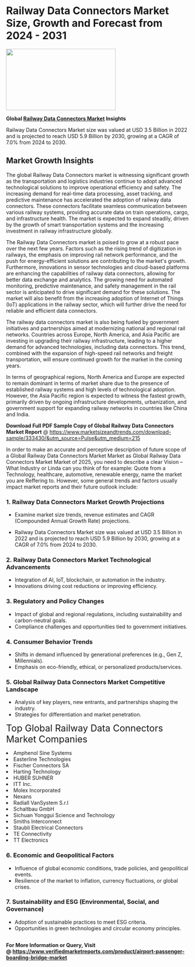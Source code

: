 <H1>Railway Data Connectors Market Size, Growth and Forecast from 2024 - 2031</H1><img class="aligncenter size-medium wp-image-584254" src="https://thirdeyenews.in/wp-content/uploads/2024/09/Global-Market-Research-300x168.jpeg" alt="" width="300" height="168" /><p><strong>Global&nbsp;<a href="https://www.marketsizeandtrends.com/download-sample/333430/&amp;utm_source=Pulse&amp;utm_medium=215">Railway Data Connectors Market</a> Insights</strong></p><p>Railway Data Connectors Market size was valued at USD 3.5 Billion in 2022 and is projected to reach USD 5.9 Billion by 2030, growing at a CAGR of 7.0% from 2024 to 2030.</p><p><h2>Market Growth Insights</h2> The global Railway Data Connectors market is witnessing significant growth as the transportation and logistics industries continue to adopt advanced technological solutions to improve operational efficiency and safety. The increasing demand for real-time data processing, asset tracking, and predictive maintenance has accelerated the adoption of railway data connectors. These connectors facilitate seamless communication between various railway systems, providing accurate data on train operations, cargo, and infrastructure health. The market is expected to expand steadily, driven by the growth of smart transportation systems and the increasing investment in railway infrastructure globally. <p>The Railway Data Connectors market is poised to grow at a robust pace over the next few years. Factors such as the rising trend of digitization in railways, the emphasis on improving rail network performance, and the push for energy-efficient solutions are contributing to the market's growth. Furthermore, innovations in sensor technologies and cloud-based platforms are enhancing the capabilities of railway data connectors, allowing for better data exchange and analytics. The growing need for automated monitoring, predictive maintenance, and safety management in the rail sector is anticipated to drive significant demand for these solutions. The market will also benefit from the increasing adoption of Internet of Things (IoT) applications in the railway sector, which will further drive the need for reliable and efficient data connectors.</p> <p>The railway data connectors market is also being fueled by government initiatives and partnerships aimed at modernizing national and regional rail networks. Countries across Europe, North America, and Asia Pacific are investing in upgrading their railway infrastructure, leading to a higher demand for advanced technologies, including data connectors. This trend, combined with the expansion of high-speed rail networks and freight transportation, will ensure continued growth for the market in the coming years.</p> <p>In terms of geographical regions, North America and Europe are expected to remain dominant in terms of market share due to the presence of established railway systems and high levels of technological adoption. However, the Asia Pacific region is expected to witness the fastest growth, primarily driven by ongoing infrastructure developments, urbanization, and government support for expanding railway networks in countries like China and India.</p> </p><p><span class=""><strong>Download Full PDF Sample Copy of Global Railway Data Connectors Market Report</strong> @ <a href="https://www.marketsizeandtrends.com/download-sample/333430/&amp;utm_source=Pulse&amp;utm_medium=215" target="_blank">https://www.marketsizeandtrends.com/download-sample/333430/&amp;utm_source=Pulse&amp;utm_medium=215</a></span></p><p>In order to make an accurate and perceptive description of future scope of a Global&nbsp;Railway Data Connectors Market Market as Global&nbsp;Railway Data Connectors Market Market of 2025, you need to describe a clear Vision &ndash; What Industry or Linda can you think of for example: Quote from a Technology, healthcare, automotive, renewable energy, name the market you are Reffering to. However, some general trends and factors usually impact market reports and their future outlook include:</p><h3>1.&nbsp;<strong>Railway Data Connectors Market Growth Projections</strong></h3><ul><li>Examine market size trends, revenue estimates and CAGR (Compounded Annual Growth Rate) projections.</li><li><p>Railway Data Connectors Market size was valued at USD 3.5 Billion in 2022 and is projected to reach USD 5.9 Billion by 2030, growing at a CAGR of 7.0% from 2024 to 2030.</p></li></ul><h3>2.&nbsp;<strong>Railway Data Connectors Market Technological Advancements</strong></h3><ul><li>Integration of AI, IoT, blockchain, or automation in the industry.</li><li>Innovations driving cost reductions or improving efficiency.</li></ul><h3>3.&nbsp;<strong>Regulatory and Policy Changes</strong></h3><ul><li>Impact of global and regional regulations, including sustainability and carbon-neutral goals.</li><li>Compliance challenges and opportunities tied to government initiatives.</li></ul><h3>4.&nbsp;<strong>Consumer Behavior Trends</strong></h3><ul><li>Shifts in demand influenced by generational preferences (e.g., Gen Z, Millennials).</li><li>Emphasis on eco-friendly, ethical, or personalized products/services.</li></ul><h3>5.&nbsp;<strong>Global Railway Data Connectors Market Competitive Landscape</strong></h3><ul><li>Analysis of key players, new entrants, and partnerships shaping the industry.</li><li>Strategies for differentiation and market penetration.</li></ul><p data-pm-slice="1 1 []"><span style="color: inherit; font-family: inherit; font-size: 25px;">Top Global Railway Data Connectors Market Companies</span></p><div class="" data-test-id=""><p><li>Amphenol Sine Systems</li><li> Easterline Technologies</li><li> Fischer Connectors SA</li><li> Harting Technology</li><li> HUBER SUHNER</li><li> ITT Inc.</li><li> Molex Incorporated</li><li> Nexans</li><li> Radiall VanSystem S.r.l</li><li> Schaltbau GmbH</li><li> Sichuan Yonggui Science and Technology</li><li> Smiths Interconnect</li><li> Staubli Electrical Connectors</li><li> TE Connectivity</li><li> TT Electronics</li></p></div><h3>6.&nbsp;<strong>Economic and Geopolitical Factors</strong></h3><ul><li>Influence of global economic conditions, trade policies, and geopolitical events.</li><li>Resilience of the market to inflation, currency fluctuations, or global crises.</li></ul><h3>7.&nbsp;<strong>Sustainability and ESG (Environmental, Social, and Governance)</strong></h3><ul><li>Adoption of sustainable practices to meet ESG criteria.</li><li>Opportunities in green technologies and circular economy principles.</li></ul><h2><strong style="font-size: 14px;">For More Information or Query, Visit @&nbsp;</strong><a style="background-color: #ffffff; font-size: 14px;" href="https://www.marketsizeandtrends.com/report/railway-data-connectors-market/" target="_blank">https://www.verifiedmarketreports.com/product/airport-passenger-boarding-bridge-market</a></h2>

